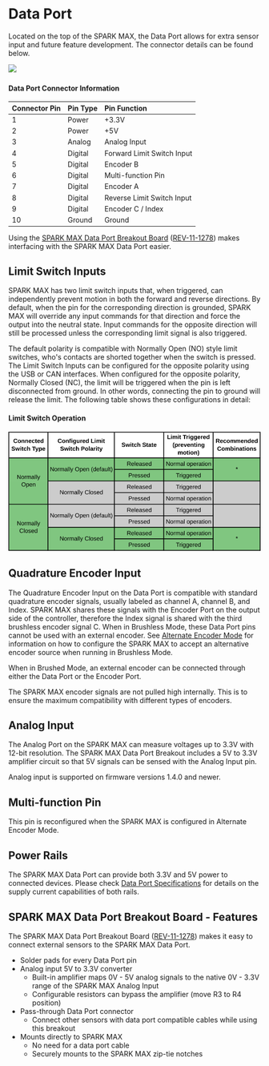 # Data Port

Located on the top of the SPARK MAX, the Data Port allows for extra sensor input and future feature development. The connector details can be found below.

![](https://cdn8.bigcommerce.com/s-t3eo8vwp22/product_images/uploaded_images/dataportpinout.png)

#### Data Port Connector Information

| **Connector Pin** | **Pin Type** | **Pin Function** |
| :--- | :--- | :--- |
| 1 | Power | +3.3V |
| 2 | Power | +5V |
| 3 | Analog | Analog Input |
| 4 | Digital | Forward Limit Switch Input |
| 5 | Digital | Encoder B |
| 6 | Digital | Multi-function Pin |
| 7 | Digital | Encoder A |
| 8 | Digital | Reverse Limit Switch Input |
| 9 | Digital | Encoder C / Index |
| 10 | Ground | Ground |

Using the [SPARK MAX Data Port Breakout Board](data-port.md#spark-max-data-breakout-board-features) \([REV-11-1278](https://www.revrobotics.com/rev-11-1278/)\) makes interfacing with the SPARK MAX Data Port easier. 

## Limit Switch Inputs

SPARK MAX has two limit switch inputs that, when triggered, can independently prevent motion in both the forward and reverse directions. By default, when the pin for the corresponding direction is grounded, SPARK MAX will override any input commands for that direction and force the output into the neutral state. Input commands for the opposite direction will still be processed unless the corresponding limit signal is also triggered.

The default polarity is compatible with Normally Open \(NO\) style limit switches, who's contacts are shorted together when the switch is pressed. The Limit Switch Inputs can be configured for the opposite polarity using the USB or CAN interfaces. When configured for the opposite polarity, Normally Closed \(NC\), the limit will be triggered when the pin is left disconnected from ground. In other words, connecting the pin to ground will release the limit. The following table shows these configurations in detail:

#### Limit Switch Operation

![](../.gitbook/assets/spark-max-limit-switch-export.svg)

## Quadrature Encoder Input

The Quadrature Encoder Input on the Data Port is compatible with standard quadrature encoder signals, usually labeled as channel A, channel B, and Index. SPARK MAX shares these signals with the Encoder Port on the output side of the controller, therefore the Index signal is shared with the third brushless encoder signal C. When in Brushless Mode, these Data Port pins cannot be used with an external encoder. See [Alternate Encoder Mode](../operating-modes/alternate-encoder-mode.md) for information on how to configure the SPARK MAX to accept an alternative encoder source when running in Brushless Mode.

When in Brushed Mode, an external encoder can be connected through either the Data Port or the Encoder Port.

The SPARK MAX encoder signals are not pulled high internally. This is to ensure the maximum compatibility with different types of encoders.

## Analog Input

The Analog Port on the SPARK MAX can measure voltages up to 3.3V with 12-bit resolution. The SPARK MAX Data Port Breakout includes a 5V to 3.3V amplifier circuit so that 5V signals can be sensed with the Analog Input pin.

Analog input is supported on firmware versions 1.4.0 and newer.

## Multi-function Pin

This pin is reconfigured when the SPARK MAX is configured in Alternate Encoder Mode.

## Power Rails

The SPARK MAX Data Port can provide both 3.3V and 5V power to connected devices. Please check [Data Port Specifications](../#data-port-specifications) for details on the supply current capabilities of both rails.

## SPARK MAX Data Port Breakout Board - Features

The SPARK MAX Data Port Breakout Board \([REV-11-1278](https://www.revrobotics.com/rev-11-1278/)\) makes it easy to connect external sensors to the SPARK MAX Data Port.

* Solder pads for every Data Port pin
* Analog input 5V to 3.3V converter
  * Built-in amplifier maps 0V - 5V analog signals to the native 0V - 3.3V range of the SPARK MAX Analog Input
  * Configurable resistors can bypass the amplifier \(move R3 to R4 position\)
* Pass-through Data Port connector
  * Connect other sensors with data port compatible cables while using this breakout
* Mounts directly to SPARK MAX
  * No need for a data port cable
  * Securely mounts to the SPARK MAX zip-tie notches

